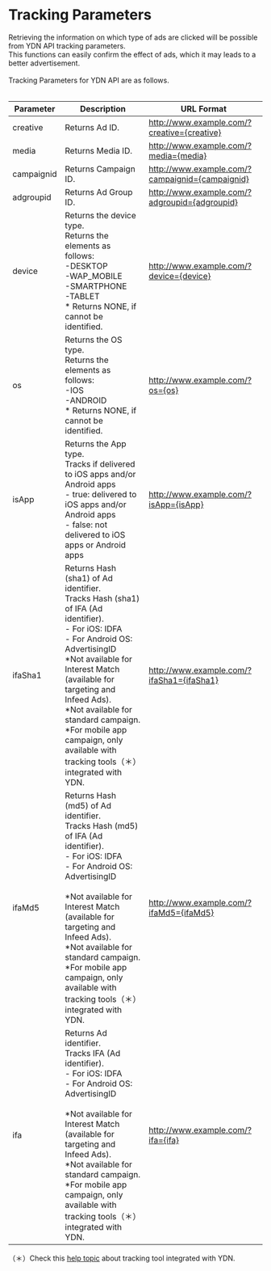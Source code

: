 # Tracking Parameters
Retrieving the information on which type of ads are clicked will be possible from YDN API tracking parameters. <br>
This functions can easily confirm the effect of ads, which it may leads to a better advertisement.<br>
<br>
Tracking Parameters for YDN API are as follows.<br>
<br>

Parameter | Description | URL Format   
----------- | ----------------- | ---------------- 
creative | Returns Ad ID. | http://www.example.com/?creative={creative} 
media | Returns Media ID.| http://www.example.com/?media={media}
campaignid | Returns Campaign ID.| http://www.example.com/?campaignid={campaignid}
adgroupid | Returns Ad Group ID.| http://www.example.com/?adgroupid={adgroupid}
device | Returns the device type.<br>Returns the elements as follows:<br> -DESKTOP<br> -WAP_MOBILE<br> -SMARTPHONE<br> -TABLET<br>* Returns NONE, if cannot be identified. | http://www.example.com/?device={device}
os | Returns the OS type.<br>Returns the elements as follows:<br> -IOS<br> -ANDROID<br>* Returns NONE, if cannot be identified. | http://www.example.com/?os={os}
isApp | Returns the App type.<br>Tracks if delivered to iOS apps and/or Android apps<br> - true: delivered to iOS apps and/or Android apps<br> - false: not delivered to iOS apps or Android apps | http://www.example.com/?isApp={isApp}
ifaSha1 | Returns Hash (sha1) of Ad identifier.<br>Tracks Hash (sha1) of IFA (Ad identifier).<br> - For iOS: IDFA<br> - For Android OS: AdvertisingID<br>*Not available for Interest Match <br>(available for targeting and Infeed Ads).<br>*Not available for standard campaign. <br>*For mobile app campaign, only available with tracking tools（＊）integrated with YDN. | http://www.example.com/?ifaSha1={ifaSha1}
ifaMd5 | Returns Hash (md5) of Ad identifier.<br>Tracks Hash (md5) of IFA (Ad identifier).<br> - For iOS: IDFA<br> - For Android OS: AdvertisingID<br><br>*Not available for Interest Match <br>(available for targeting and Infeed Ads).<br>*Not available for standard campaign. <br>*For mobile app campaign, only available with tracking tools（＊）integrated with YDN.| http://www.example.com/?ifaMd5={ifaMd5}
ifa | Returns Ad identifier.<br>Tracks IFA (Ad identifier).<br> - For iOS: IDFA<br> - For Android OS: AdvertisingID<br><br>*Not available for Interest Match <br>(available for targeting and Infeed Ads).<br>*Not available for standard campaign. <br>*For mobile app campaign, only available with tracking tools（＊）integrated with YDN.| http://www.example.com/?ifa={ifa}

（＊）Check this [help topic](https://help.marketing.yahoo.co.jp/en/?p=9910) about tracking tool integrated with YDN.  
